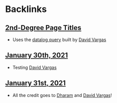 
# Backlinks
## [2nd-Degree Page Titles](<2nd-Degree Page Titles.md>)
- Uses the [datalog query](((SIZjCeOS3))) built by [David Vargas](<David Vargas.md>)

## [January 30th, 2021](<January 30th, 2021.md>)
- Testing [David Vargas](<David Vargas.md>)

## [January 31st, 2021](<January 31st, 2021.md>)
- All the credit goes to [Dharam](<Dharam.md>) and [David Vargas](<David Vargas.md>)!

